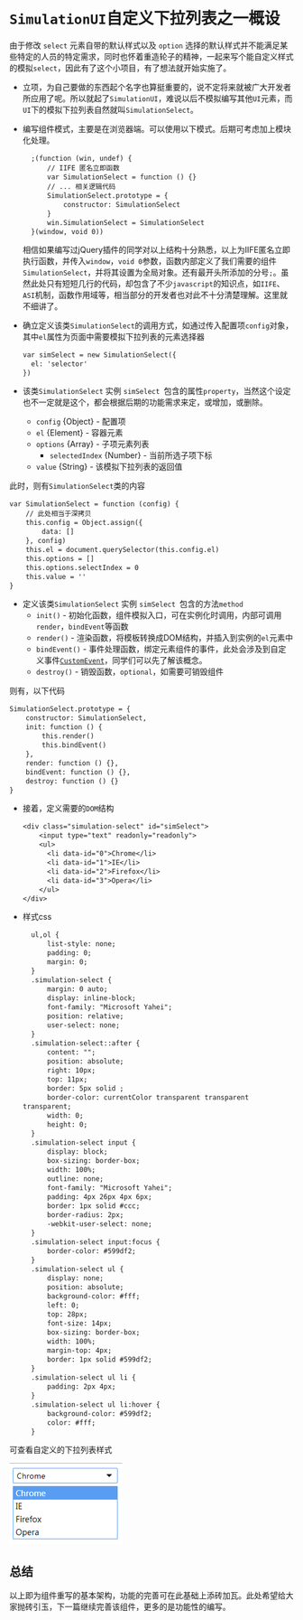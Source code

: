 # `SimulationUI`自定义下拉列表之一概设
由于修改 `select` 元素自带的默认样式以及 `option` 选择的默认样式并不能满足某些特定的人员的特定需求，同时也怀着重造轮子的精神，一起来写个能自定义样式的模拟`select`，因此有了这个小项目，有了想法就开始实施了。
- 立项，为自己要做的东西起个名字也算挺重要的，说不定将来就被广大开发者所应用了呢。所以就起了`SimulationUI`，难说以后不模拟编写其他`UI`元素，而`UI`下的模拟下拉列表自然就叫`SimulationSelect`。
- 编写组件模式，主要是在浏览器端。可以使用以下模式。后期可考虑加上模块化处理。

        ;(function (win, undef) {
            // IIFE 匿名立即函数
            var SimulationSelect = function () {}
            // ... 相关逻辑代码
            SimulationSelect.prototype = {
                constructor: SimulationSelect
            }
            win.SimulationSelect = SimulationSelect
        }(window, void 0))
    相信如果编写过jQuery插件的同学对以上结构十分熟悉，以上为IIFE匿名立即执行函数，并传入`window`，`void 0`参数，函数内部定义了我们需要的组件`SimulationSelect`，并将其设置为全局对象。还有最开头所添加的分号`;`。虽然此处只有短短几行的代码，却包含了不少`javascript`的知识点，如`IIFE`、`ASI`机制，函数作用域等，相当部分的开发者也对此不十分清楚理解。这里就不细讲了。
- 确立定义该类`SimulationSelect`的调用方式，如通过传入配置项`config`对象，其中`el`属性为页面中需要模拟下拉列表的元素选择器

      var simSelect = new SimulationSelect({
        el: 'selector'
      })

- 该类`SimulationSelect` 实例 `simSelect `包含的属性`property`，当然这个设定也不一定就是这个，都会根据后期的功能需求来定，或增加，或删除。
    - `config` {Object} - 配置项
    - `el` {Element} - 容器元素
    - `options` {Array} - 子项元素列表
        - `selectedIndex` {Number} - 当前所选子项下标
    - `value` {String} - 该模拟下拉列表的返回值

此时，则有`SimulationSelect`类的内容

    var SimulationSelect = function (config) {
        // 此处相当于深拷贝
        this.config = Object.assign({
            data: []
        }, config)
        this.el = document.querySelector(this.config.el)
        this.options = []
        this.options.selectIndex = 0
        this.value = ''
    } 
- 定义该类`SimulationSelect` 实例 `simSelect `包含的方法`method`
    - `init()` - 初始化函数，组件模拟入口，可在实例化时调用，内部可调用`render`，`bindEvent`等函数
    - `render()` - 渲染函数，将模板转换成DOM结构，并插入到实例的`el`元素中
    - `bindEvent()` - 事件处理函数，绑定元素组件的事件，此处会涉及到自定义事件[`CustomEvent`](https://developer.mozilla.org/zh-CN/docs/Web/API/CustomEvent)，同学们可以先了解该概念。
    - `destroy()` - 销毁函数，`optional`，如需要可销毁组件

则有，以下代码

    SimulationSelect.prototype = {
        constructor: SimulationSelect,
        init: function () {
            this.render()
            this.bindEvent()
        },
        render: function () {},
        bindEvent: function () {},
        destroy: function () {}
    }

- 接着，定义需要的`DOM`结构

      <div class="simulation-select" id="simSelect">
          <input type="text" readonly="readonly">
          <ul>
            <li data-id="0">Chrome</li>
            <li data-id="1">IE</li>
            <li data-id="2">Firefox</li>
            <li data-id="3">Opera</li>
          </ul>
      </div>

- 样式css

        ul,ol {
            list-style: none;
            padding: 0;
            margin: 0;
        }
        .simulation-select {
            margin: 0 auto;
            display: inline-block;
            font-family: "Microsoft Yahei";
            position: relative;
            user-select: none;
        }
        .simulation-select::after {
            content: "";
            position: absolute;
            right: 10px;
            top: 11px;
            border: 5px solid ;
            border-color: currentColor transparent transparent transparent;
            width: 0;
            height: 0;
        }
        .simulation-select input {
            display: block;
            box-sizing: border-box;
            width: 100%;
            outline: none;
            font-family: "Microsoft Yahei";
            padding: 4px 26px 4px 6px;
            border: 1px solid #ccc;
            border-radius: 2px;
            -webkit-user-select: none;
        }
        .simulation-select input:focus {
            border-color: #599df2;
        }
        .simulation-select ul {
            display: none;
            position: absolute;
            background-color: #fff;
            left: 0;
            top: 28px;
            font-size: 14px;
            box-sizing: border-box;
            width: 100%;
            margin-top: 4px;
            border: 1px solid #599df2;
        }
        .simulation-select ul li {
            padding: 2px 4px;
        }
        .simulation-select ul li:hover {
            background-color: #599df2;
            color: #fff;
        }
可查看自定义的下拉列表样式

![模拟下拉列表](./sim-select.png)

## 总结
以上即为组件重写的基本架构，功能的完善可在此基础上添砖加瓦。此处希望给大家抛砖引玉，下一篇继续完善该组件，更多的是功能性的编写。

